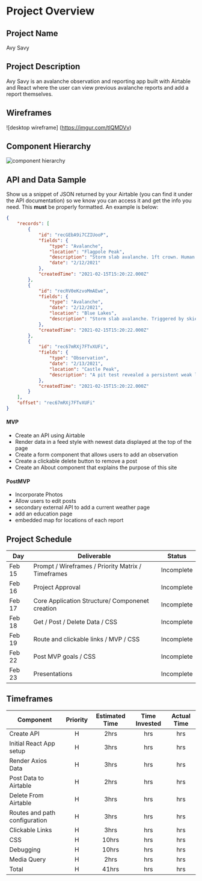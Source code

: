 # Project Overview

## Project Name

Avy Savy

## Project Description

Avy Savy is an avalanche observation and reporting app built with Airtable and React where the user can view previous avalanche reports and add a report themselves.   

## Wireframes

![desktop wireframe] (https://imgur.com/tlQMDVv)

## Component Hierarchy
![component hierarchy](https://i.imgur.com/VzYIcbI.jpg)

## API and Data Sample

Show us a snippet of JSON returned by your Airtable (you can find it under the API documentation) so we know you can access it and get the info you need. This __must__ be properly formatted. An example is below:

```json
{
    "records": [
        {
            "id": "recGEbA9i7CZIUooP",
            "fields": {
                "type": "Avalanche",
                "location": "Flagpole Peak",
                "description": "Storm slab avalanche. 1ft crown. Human trigger. One person injured",
                "date": "2/12/2021"
            },
            "createdTime": "2021-02-15T15:20:22.000Z"
        },
        {
            "id": "recRV0eKzvoMmAEwe",
            "fields": {
                "type": "Avalanche",
                "date": "2/12/2021",
                "location": "Blue Lakes",
                "description": "Storm slab avalanche. Triggered by skier. Skier was swept over cliffs and care flighted to Reno with severe injuries. "
            },
            "createdTime": "2021-02-15T15:20:22.000Z"
        },
        {
            "id": "rec67mRXj7FTvXUFi",
            "fields": {
                "type": "Observation",
                "date": "2/13/2021",
                "location": "Castle Peak",
                "description": "A pit test revealed a persistent weak layer approximately 14\" deep. "
            },
            "createdTime": "2021-02-15T15:20:22.000Z"
        }
    ],
    "offset": "rec67mRXj7FTvXUFi"
}

```
 

#### MVP 

- Create an API using Airtable
- Render data in a feed style with newest data displayed at the top of the page
- Create a form component that allows users to add an observation
- Create a clickable delete button to remove a post
- Create an About component that explains the purpose of this site

#### PostMVP  

- Incorporate Photos
- Allow users to edit posts
- secondary external API to add a current weather page
- add an education page
- embedded map for locations of each report 

## Project Schedule

|  Day | Deliverable | Status
|---|---| ---|
|Feb 15| Prompt / Wireframes / Priority Matrix / Timeframes | Incomplete
|Feb 16| Project Approval | Incomplete
|Feb 17| Core Application Structure/ Componenet creation | Incomplete
|Feb 18| Get / Post / Delete Data / CSS | Incomplete
|Feb 19| Route and clickable links / MVP / CSS | Incomplete
|Feb 22| Post MVP goals / CSS | Incomplete
|Feb 23| Presentations | Incomplete

## Timeframes


| Component | Priority | Estimated Time | Time Invested | Actual Time |
| --- | :---: |  :---: | :---: | :---: |
| Create API | H | 2hrs| hrs | hrs |
| Initial React App setup | H | 3hrs| hrs | hrs |
| Render Axios Data | H | 3hrs| hrs | hrs |
| Post Data to Airtable | H | 2hrs| hrs | hrs |
| Delete From Airtable | H | 3hrs| hrs | hrs |
| Routes and path configuration | H | 3hrs| hrs | hrs |
| Clickable Links | H | 3hrs| hrs | hrs |
| CSS | H | 10hrs| hrs | hrs |
| Debugging | H | 10hrs| hrs | hrs |
| Media Query | H | 2hrs| hrs | hrs |
| Total | H | 41hrs| hrs | hrs |


